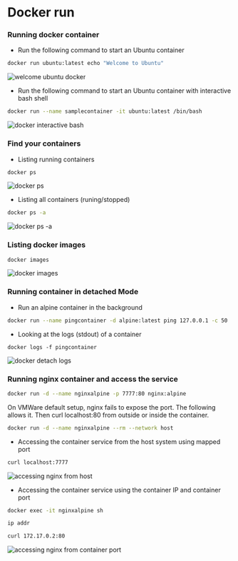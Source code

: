 # Docker run

### Running docker container

* Run the following command to start an Ubuntu container

```bash
docker run ubuntu:latest echo "Welcome to Ubuntu"
```

![welcome ubuntu docker](images/docker-run-welcome-ubuntu.png)


* Run the following command to start an Ubuntu container with interactive bash shell

```bash
docker run --name samplecontainer -it ubuntu:latest /bin/bash
```

![docker interactive bash](images/docker-interactive-bash.png)

### Find your containers

* Listing running containers

```bash
docker ps
```

![docker ps](images/docker-ps.png)

* Listing all containers (runing/stopped)

```bash
docker ps -a
```

![docker ps -a](images/docker-ps-a.png)


### Listing docker images

```bash
docker images
```

![docker images](images/docker-images.png)


### Running container in detached Mode

* Run an alpine container in the background

```bash
docker run --name pingcontainer -d alpine:latest ping 127.0.0.1 -c 50
```

* Looking at the logs (stdout) of a container

```
docker logs -f pingcontainer
```

![docker detach logs](images/docker-detach-logs.png)

### Running nginx container and access the service

```bash
docker run -d --name nginxalpine -p 7777:80 nginx:alpine
```

<!--KB-->
On VMWare default setup, nginx fails to expose the port. The following allows it. 
Then curl localhost:80 from outside or inside the container.
```bash
docker run -d --name nginxalpine --rm --network host
```

* Accessing the container service from the host system using mapped port

```bash
curl localhost:7777
```

![accessing nginx from host](images/nginxalpine-host.png)

* Accessing the container service using the container IP and container port

```bash
docker exec -it nginxalpine sh

ip addr

curl 172.17.0.2:80
```

![accessing nginx from container port](images/nginxalpine-container.png)
